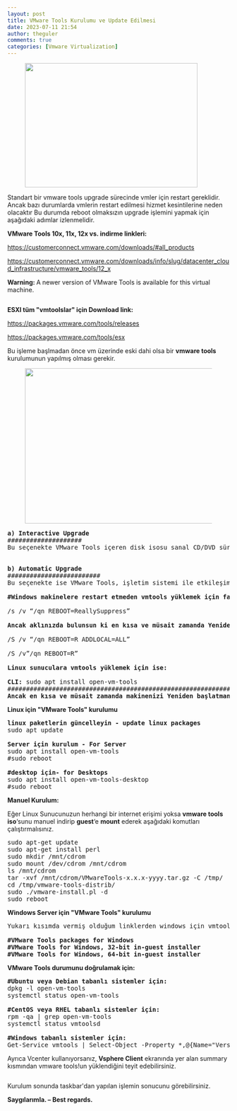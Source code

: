 ```yaml
---
layout: post
title: VMware Tools Kurulumu ve Update Edilmesi
date: 2023-07-11 21:54
author: theguler
comments: true
categories: [Vmware Virtualization]
---
```

<!-- wp:image {"id":540,"width":391,"height":281,"sizeSlug":"large","linkDestination":"none"} -->
<figure class="wp-block-image size-large is-resized"><img src="https://theguler.wordpress.com/wp-content/uploads/2021/12/vmtools.png?w=356" alt="" class="wp-image-540" width="391" height="281" /></figure>
<!-- /wp:image -->

<!-- wp:paragraph -->
<p>Standart bir vmware tools upgrade sürecinde vmler için restart gereklidir. Ancak bazı durumlarda vmlerin restart edilmesi hizmet kesintilerine neden olacaktır Bu durumda reboot olmaksızın upgrade işlemini yapmak için aşağıdaki adımlar izlenmelidir.</p>
<!-- /wp:paragraph -->

<!-- wp:paragraph -->
<p><strong>VMware Tools 10x, 11x, 12x  vs. indirme linkleri:</strong></p>
<!-- /wp:paragraph -->

<!-- wp:paragraph -->
<p><a href="https://customerconnect.vmware.com/downloads/#all_products">https://customerconnect.vmware.com/downloads/#all_products</a></p>
<!-- /wp:paragraph -->

<!-- wp:paragraph -->
<p><a href="https://customerconnect.vmware.com/downloads/info/slug/datacenter_cloud_infrastructure/vmware_tools/12_x">https://customerconnect.vmware.com/downloads/info/slug/datacenter_cloud_infrastructure/vmware_tools/12_x</a></p>
<!-- /wp:paragraph -->

<!-- wp:paragraph -->
<p><strong>Warning: </strong>A newer version of VMware Tools is available for this virtual machine.</p>
<!-- /wp:paragraph -->

<!-- wp:image {"id":2718,"sizeSlug":"large","linkDestination":"none"} -->
<figure class="wp-block-image size-large"><img src="https://theguler.wordpress.com/wp-content/uploads/2022/04/hata.png?w=906" alt="" class="wp-image-2718" /></figure>
<!-- /wp:image -->

<!-- wp:paragraph -->
<p><strong>ESXI tüm "vmtoolslar" için Download link:</strong></p>
<!-- /wp:paragraph -->

<!-- wp:paragraph -->
<p><a href="https://packages.vmware.com/tools/releases">https://packages.vmware.com/tools/releases</a></p>
<!-- /wp:paragraph -->

<!-- wp:paragraph -->
<p><a href="https://packages.vmware.com/tools/esx/index.html">https://packages.vmware.com/tools/esx</a></p>
<!-- /wp:paragraph -->

<!-- wp:paragraph -->
<p>Bu işleme başlmadan önce vm üzerinde eski dahi olsa bir <strong>vmware tools </strong>kurulumunun yapılmış olması gerekir.</p>
<!-- /wp:paragraph -->

<!-- wp:image {"id":2773,"width":842,"height":351,"sizeSlug":"large","linkDestination":"none"} -->
<figure class="wp-block-image size-large is-resized"><img src="https://theguler.wordpress.com/wp-content/uploads/2022/04/testtt.png?w=1024" alt="" class="wp-image-2773" width="842" height="351" /></figure>
<!-- /wp:image -->

<!-- wp:preformatted -->
<pre class="wp-block-preformatted"><strong>a)</strong> <strong>Interactive Upgrade</strong>
####################
Bu seçenekte VMware Tools içeren disk isosu sanal CD/DVD sürücüsüne mount edilecektir. Sanal makinenin konuk işletim sistemi çalışıyor olmalıdır. Ardından sanal CD/DVD'den VMware Tools Upgrade sihirbazını çalıştırarak makine içerisinden Vmware toolsu kurabilirsiniz.


<strong>b)</strong> <strong>Automatic Upgrade</strong>
#########################
Bu seçenekte ise VMware Tools, işletim sistemi ile etkileşime girmeden sadece komutlar ile otomatik olarak update edilecektir. Gerekirse, işletim sistemi otomatik olarak yeniden başlatılacaktır. haliyle bunu belirleyen komutlarınız olacaktır.

<strong>#Windows makinelere restart etmeden vmtools yüklemek için farklı komutlar kulllanılabilir:</strong>

/s /v “/qn REBOOT=ReallySuppress”

<strong>Ancak aklınızda bulunsun ki en kısa ve müsait zamanda Yeniden başlatma hala gereklidir. Bunu manuel olarak yapmanız gerekir</strong>.

/S /v “/qn REBOOT=R ADDLOCAL=ALL”

/S /v”/qn REBOOT=R”

<strong>Linux sunuculara vmtools yüklemek için ise:</strong>

<strong>CLI:</strong> sudo apt install open-vm-tools
###########################################################################
<strong>Ancak en kısa ve müsait zamanda makinenizi Yeniden başlatmanız gereklidir.</strong></pre>
<!-- /wp:preformatted -->

<!-- wp:paragraph -->
<p><strong>Linux için "VMware Tools" kurulumu</strong></p>
<!-- /wp:paragraph -->

<!-- wp:preformatted -->
<pre class="wp-block-preformatted"><strong>linux paketlerin güncelleyin - update linux packages</strong>
sudo apt update

<strong>Server için kurulum - For Server</strong>
sudo apt install open-vm-tools
#sudo reboot

<strong>#desktop için- for Desktops</strong>
sudo apt install open-vm-tools-desktop
#sudo reboot</pre>
<!-- /wp:preformatted -->

<!-- wp:paragraph -->
<p><strong>Manuel Kurulum:</strong></p>
<!-- /wp:paragraph -->

<!-- wp:paragraph -->
<p>Eğer Linux Sunucunuzun herhangi bir  internet erişimi yoksa <strong>vmware tools iso</strong>‘sunu manuel indirip <strong>guest</strong>‘e&nbsp;<strong>mount</strong>&nbsp;ederek aşağıdaki komutları çalıştırmalısınız.</p>
<!-- /wp:paragraph -->

<!-- wp:preformatted -->
<pre class="wp-block-preformatted">sudo apt-get update
sudo apt-get install perl
sudo mkdir /mnt/cdrom
sudo mount /dev/cdrom /mnt/cdrom
ls /mnt/cdrom
tar -xvf /mnt/cdrom/VMwareTools-x.x.x-yyyy.tar.gz -C /tmp/
cd /tmp/vmware-tools-distrib/
sudo ./vmware-install.pl -d
sudo reboot</pre>
<!-- /wp:preformatted -->

<!-- wp:paragraph -->
<p><strong>Windows Server için "VMware Tools" kurulumu</strong></p>
<!-- /wp:paragraph -->

<!-- wp:preformatted -->
<pre class="wp-block-preformatted">Yukarı kısımda vermiş olduğum linklerden windows için vmtools'u <strong>.zip .gz</strong> vs formatlarda indirip manuel olarak yükleyebilirsiniz.

<strong>#VMware Tools packages for Windows
#VMware Tools for Windows, 32-bit in-guest installer
#VMware Tools for Windows, 64-bit in-guest installer</strong></pre>
<!-- /wp:preformatted -->

<!-- wp:paragraph -->
<p><strong>VMware Tools durumunu doğrulamak için:</strong></p>
<!-- /wp:paragraph -->

<!-- wp:preformatted -->
<pre class="wp-block-preformatted"><strong>#Ubuntu veya Debian tabanlı sistemler için:</strong>
dpkg -l open-vm-tools
systemctl status open-vm-tools

<strong>#CentOS veya RHEL tabanlı sistemler için:</strong>
rpm -qa | grep open-vm-tools
systemctl status vmtoolsd

<strong>#Windows tabanlı sistemler için:</strong>
Get-Service vmtools | Select-Object -Property *,@{Name="Version";Expression={$version}}</pre>
<!-- /wp:preformatted -->

<!-- wp:paragraph -->
<p>Ayrıca Vcenter kullanıyorsanız, <strong>Vsphere Client</strong> ekranında yer alan summary kısmından vmware tools!un yüklendiğini teyit edebilirsiniz.</p>
<!-- /wp:paragraph -->

<!-- wp:image {"id":2716,"sizeSlug":"large","linkDestination":"none"} -->
<figure class="wp-block-image size-large"><img src="https://theguler.wordpress.com/wp-content/uploads/2022/04/wmtoolsupdate.png?w=847" alt="" class="wp-image-2716" /></figure>
<!-- /wp:image -->

<!-- wp:paragraph -->
<p>Kurulum sonunda taskbar'dan yapılan işlemin sonucunu görebilirsiniz.</p>
<!-- /wp:paragraph -->

<!-- wp:paragraph -->
<p><strong>Saygılarımla. – Best regards.</strong></p>
<!-- /wp:paragraph -->
